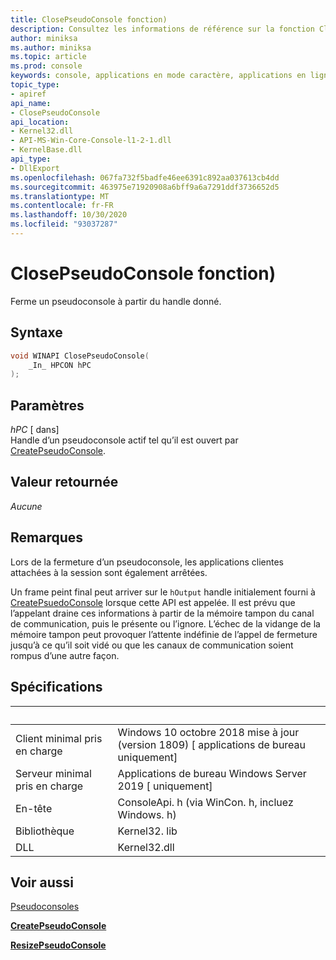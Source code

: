 ```yaml
---
title: ClosePseudoConsole fonction)
description: Consultez les informations de référence sur la fonction ClosePseudoConsole, qui ferme un pseudoconsole à partir du handle donné.
author: miniksa
ms.author: miniksa
ms.topic: article
ms.prod: console
keywords: console, applications en mode caractère, applications en ligne de commande, applications Terminal Server, API console, conpty, pseudoconsole
topic_type:
- apiref
api_name:
- ClosePseudoConsole
api_location:
- Kernel32.dll
- API-MS-Win-Core-Console-l1-2-1.dll
- KernelBase.dll
api_type:
- DllExport
ms.openlocfilehash: 067fa732f5badfe46ee6391c892aa037613cb4dd
ms.sourcegitcommit: 463975e71920908a6bff9a6a7291ddf3736652d5
ms.translationtype: MT
ms.contentlocale: fr-FR
ms.lasthandoff: 10/30/2020
ms.locfileid: "93037287"
---
```

# <a name="closepseudoconsole-function"></a>ClosePseudoConsole fonction)

Ferme un pseudoconsole à partir du handle donné.

## <a name="syntax"></a>Syntaxe

```C
void WINAPI ClosePseudoConsole(
    _In_ HPCON hPC
);
```

## <a name="parameters"></a>Paramètres

*hPC* \[ dans\]  
Handle d’un pseudoconsole actif tel qu’il est ouvert par [CreatePseudoConsole](createpseudoconsole.md).

## <a name="return-value"></a>Valeur retournée

*Aucune*

## <a name="remarks"></a>Remarques

Lors de la fermeture d’un pseudoconsole, les applications clientes attachées à la session sont également arrêtées.

Un frame peint final peut arriver sur le `hOutput` handle initialement fourni à [CreatePsuedoConsole](createpseudoconsole.md) lorsque cette API est appelée. Il est prévu que l’appelant draine ces informations à partir de la mémoire tampon du canal de communication, puis le présente ou l’ignore. L’échec de la vidange de la mémoire tampon peut provoquer l’attente indéfinie de l’appel de fermeture jusqu’à ce qu’il soit vidé ou que les canaux de communication soient rompus d’une autre façon.

## <a name="requirements"></a>Spécifications

| &nbsp; | &nbsp; |
|-|-|
| Client minimal pris en charge | Windows 10 octobre 2018 mise à jour (version 1809) \[ applications de bureau uniquement\] |
| Serveur minimal pris en charge | Applications de bureau Windows Server 2019 \[ uniquement\] |
| En-tête | ConsoleApi. h (via WinCon. h, incluez Windows. h) |
| Bibliothèque | Kernel32. lib |
| DLL | Kernel32.dll |

## <a name="see-also"></a>Voir aussi

[Pseudoconsoles](pseudoconsoles.md)

[**CreatePseudoConsole**](createpseudoconsole.md)

[**ResizePseudoConsole**](resizepseudoconsole.md)
